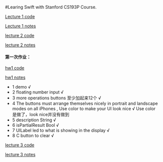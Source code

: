 #Learing Swift with Stanford CS193P Course.


[Lecture 1 code][id1]

[id1]:https://github.com/KrisYu/CS193P_iOS9/tree/master/Calculater_l1 

[Lecture 1 notes][id2]

[id2]:https://github.com/KrisYu/CS193P_iOS9/blob/master/lecture_1.md


[lecture 2 code][id3]

[id3]: https://github.com/KrisYu/CS193P_iOS9/tree/master/Calculater_l2


[lecture 2 notes][id4]

[id4]:https://github.com/KrisYu/CS193P_iOS9/blob/master/lecture_2.md
 

#### 第一次作业：

[hw1 code][id5]

[hw1 notes][id6]


[id5]: https://github.com/KrisYu/CS193P_iOS9/tree/master/Calculater_hw_1

[id6]:https://github.com/KrisYu/CS193P_iOS9/blob/master/hw1.md

*  1 demo √
*  2 floating number input √
* 3 more operations buttons 至少加起来12个 √
* 4 The buttons must arrange themselves nicely in portrait and landscape modes on all iPhones , Use color to make your UI look nice √ Use color是做了，look nice并没有做到 
* 5 description String √
* 6 isPartialResult Bool √
* 7 UILabel led to what is showing in the display √
* 8 C button to clear √



[lecture 3 code][id5]

[id5]: https://github.com/KrisYu/CS193P_iOS9/tree/master/Calculater_l3

[lecture 3 notes][id6]

[id6]:https://github.com/KrisYu/CS193P_iOS9/blob/master/lecture_3.md
